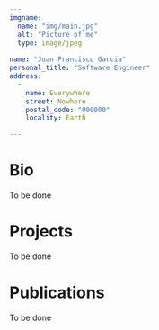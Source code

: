 ```yaml
---
imgname: 
  name: "img/main.jpg"
  alt: "Picture of me"
  type: image/jpeg
  
name: "Juan Francisco Garcia"
personal_title: "Software Engineer"
address: 
  - 
    name: Everywhere
    street: Nowhere
    postal_code: "000000"
    locality: Earth

---
```

# Bio

To be done

# Projects

To be done

# Publications

To be done
